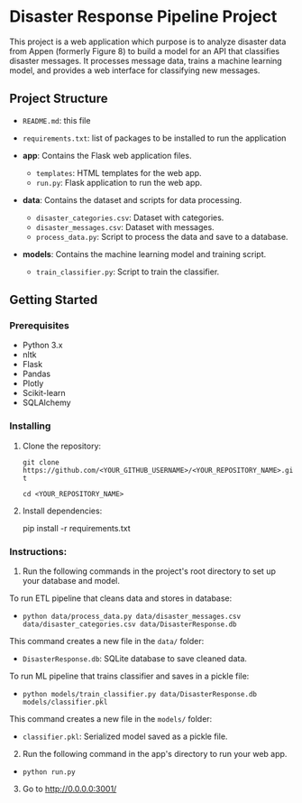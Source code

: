 # Disaster Response Pipeline Project

This project is a web application which purpose is to analyze disaster data from Appen (formerly Figure 8) to build a model for an API that classifies disaster messages. 
It processes message data, trains a machine learning model, and provides a web interface for classifying new messages.

## Project Structure

- `README.md`: this file
- `requirements.txt`: list of packages to be installed to run the application

- **app**: Contains the Flask web application files.
  - `templates`: HTML templates for the web app.
  - `run.py`: Flask application to run the web app.

- **data**: Contains the dataset and scripts for data processing.
  - `disaster_categories.csv`: Dataset with categories.
  - `disaster_messages.csv`: Dataset with messages.
  - `process_data.py`: Script to process the data and save to a database.

- **models**: Contains the machine learning model and training script.
  - `train_classifier.py`: Script to train the classifier.

## Getting Started

### Prerequisites

- Python 3.x
- nltk
- Flask
- Pandas
- Plotly
- Scikit-learn
- SQLAlchemy


### Installing

1. Clone the repository:

    `git clone https://github.com/<YOUR_GITHUB_USERNAME>/<YOUR_REPOSITORY_NAME>.git`
    
    `cd <YOUR_REPOSITORY_NAME>`


2. Install dependencies:

    pip install -r requirements.txt


### Instructions:

1. Run the following commands in the project's root directory to set up your database and model.

To run ETL pipeline that cleans data and stores in database:
- `python data/process_data.py data/disaster_messages.csv data/disaster_categories.csv data/DisasterResponse.db`
    
This command creates a new file in the `data/` folder:
- `DisasterResponse.db`: SQLite database to save cleaned data.
        
To run ML pipeline that trains classifier and saves in a pickle file:
- `python models/train_classifier.py data/DisasterResponse.db models/classifier.pkl`

This command creates a new file in the `models/` folder:
- `classifier.pkl`: Serialized model saved as a pickle file.

2. Run the following command in the app's directory to run your web app.
- `python run.py`

3. Go to http://0.0.0.0:3001/
